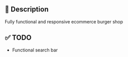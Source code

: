 ## 📝 Description

Fully functional and responsive ecommerce burger shop

## ✅ TODO 
- Functional search bar
